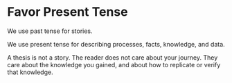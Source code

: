 



# Favor Present Tense

We use past tense for stories.

We use present tense for describing processes, facts, knowledge, and data. 

A thesis is not a story. The reader does not care about your journey. They care about the knowledge you gained, and about how to replicate or verify that knowledge.



